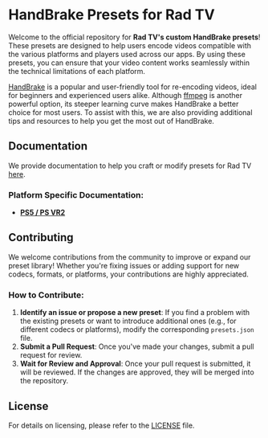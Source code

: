 # HandBrake Presets for Rad TV

Welcome to the official repository for **Rad TV's custom HandBrake presets**! These presets are designed to help users encode videos compatible with the various platforms and players used across our apps. By using these presets, you can ensure that your video content works seamlessly within the technical limitations of each platform.

[HandBrake](https://handbrake.fr/) is a popular and user-friendly tool for re-encoding videos, ideal for beginners and experienced users alike. Although [ffmpeg](https://www.ffmpeg.org/) is another powerful option, its steeper learning curve makes HandBrake a better choice for most users. To assist with this, we are also providing additional tips and resources to help you get the most out of HandBrake.

## Documentation

We provide documentation to help you craft or modify presets for Rad TV [here](https://docs.rad.live/rad/getting-started-subscribers-viewers).

### Platform Specific Documentation:
- [**PS5 / PS VR2**](https://docs.rad.live/rad/getting-started-subscribers-viewers/rad-tv-for-ps5-ps-vr2/video-encoding)

## Contributing

We welcome contributions from the community to improve or expand our preset library! Whether you're fixing issues or adding support for new codecs, formats, or platforms, your contributions are highly appreciated.

### How to Contribute:
1. **Identify an issue or propose a new preset**: If you find a problem with the existing presets or want to introduce additional ones (e.g., for different codecs or platforms), modify the corresponding `presets.json` file.
2. **Submit a Pull Request**: Once you've made your changes, submit a pull request for review.
3. **Wait for Review and Approval**: Once your pull request is submitted, it will be reviewed. If the changes are approved, they will be merged into the repository.

## License
For details on licensing, please refer to the [LICENSE](./LICENSE.md) file.
